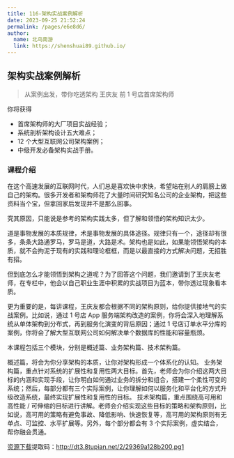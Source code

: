 ```yaml
---
title: 116-架构实战案例解析
date: 2023-09-25 21:52:24
permalink: /pages/e6e8d6/
author: 
  name: 北鸟南游
  link: https://shenshuai89.github.io/
---
```

## 架构实战案例解析

> 从案例出发，带你吃透架构
> 王庆友  前 1 号店首席架构师

你将获得

- 首席架构师的大厂项目实战经验；
- 系统剖析架构设计五大难点；
- 12 个大型互联网公司架构案例；
- 中级开发必备架构实战手册。

### 课程介绍

在这个高速发展的互联网时代，人们总是喜欢快中求快，希望站在别人的肩膀上做自己的架构。很多开发者和架构师花了大量时间研究知名公司的企业架构，把这些资料当个宝，但拿回家后发现并不是那么回事。

究其原因，只能说是参考的架构实践太多，但了解和领悟的架构知识太少。

道是事物发展的本质规律，术是事物发展的具体途径。规律只有一个，途径却有很多，条条大路通罗马，罗马是道，大路是术。架构也是如此，如果能领悟架构的本质，就不会拘泥于现有的实践和理论框框，而是以最直接的方式解决问题，无招胜有招。

但到底怎么才能领悟到架构之道呢？为了回答这个问题，我们邀请到了王庆友老师，在专栏中，他会以自己职业生涯中积累的实战项目为蓝本，带你透过现象看本质。

更为重要的是，每讲课程，王庆友都会根据不同的架构原则，给你提供接地气的实战案例。比如说，通过 1 号店 App 服务端架构改造的案例，你将会深入地理解系统从单体架构到分布式，再到服务化演变的背后原因；通过 1 号店订单水平分库的案例，你将会了解大型互联网公司如何解决单个数据库的性能和容量瓶颈。

本课程包括三个模块，分别是概述篇、业务架构篇、技术架构篇。

概述篇，将会为你分享架构的本质，让你对架构形成一个体系化的认知。
业务架构篇，重点针对系统的扩展性和复用性两大目标。首先，老师会为你介绍这两大目标的内涵和实现手段，让你明白如何通过业务的拆分和组合，搭建一个柔性可变的系统；然后，每部分都有三个实际案例，让你理解如何以服务化和平台化的方式升级改造系统，最终实现扩展性和复用性的目标。
技术架构篇，重点围绕高可用和高性能 / 可伸缩的目标进行讲解。老师会介绍实现这些目标的策略和架构原则，比如说，高可用的策略有避免事故、降低影响、快速恢复等，高可用的架构原则有无单点、可监控、水平扩展等。另外，每个部分都会有 3 个实际案例，虚实结合，帮你融会贯通。

[资源下载](https://pan.baidu.com/s/1_dMFwV186WUtYuZmeJQcWA)提取码：http://dt3.8tupian.net/2/29369a128b200.pg1
